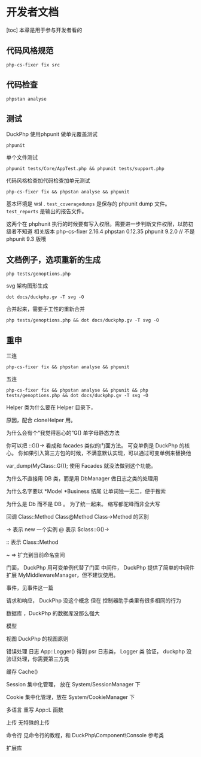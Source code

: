 # 开发者文档
[toc]
本章是用于参与开发者看的

## 代码风格规范

```
php-cs-fixer fix src
```
## 代码检查

```
phpstan analyse
```
## 测试
DuckPhp 使用phpunit 做单元覆盖测试

```
phpunit
```
单个文件测试
```
phpunit tests/Core/AppTest.php && phpunit tests/support.php
```
代码风格检查加代码检查加单元测试


```
php-cs-fixer fix && phpstan analyse && phpunit

```
基本环境是 wsl .
`test_coveragedumps` 是保存的 phpunit dump 文件。
`test_reports` 是输出的报告文件。

这两个在 phphunit 执行的时候要有写入权限。需要进一步判断文件权限，以防初级者不知道
相关版本
php-cs-fixer 2.16.4 
phpstan 0.12.35
phpunit 9.2.0  // 不是 phpunit 9.3 版哦

## 文档例子，选项重新的生成


```
php tests/genoptions.php
```
svg 架构图形生成
```
dot docs/duckphp.gv -T svg -O
```
合并起来，需要手工性的重新合并
```
php tests/genoptions.php && dot docs/duckphp.gv -T svg -O

```
重申
--
三连
```
php-cs-fixer fix && phpstan analyse && phpunit

```
五连
```
php-cs-fixer fix && phpstan analyse && phpunit && php tests/genoptions.php && dot docs/duckphp.gv -T svg -O

```

Helper 类为什么要在 Helper 目录下，

原因，配合 cloneHelper 用。

为什么会有个“我觉得恶心的”G() 单字母静态方法

你可以把 ::G()-> 看成和 facades 类似的门面方法。
可变单例是 DuckPhp 的核心。
你如果引入第三方包的时候，不满意默认实现，可以通过可变单例来替换他

var_dump(MyClass::G()); 使用 Facades 就没法做到这个功能。

为什么不直接用 DB 类，而是用 DbManager
做日志之类的处理用

为什么名字要以 *Model *Business 结尾
让单词独一无二，便于搜索

为什么是 Db 而不是 DB 。
为了统一起来。  缩写都驼峰而非全大写

回调
Class::Method Class@Method Class->Method 的区别

-> 表示 new 一个实例
@ 表示 $class::G()->

:: 表示 Class::Method

~ => 扩充到当前命名空间

门面， DuckPhp 用可变单例代替了门面
中间件， DuckPhp 提供了简单的中间件扩展 MyMiddlewareManager，但不建议使用。

事件，见事件这一篇
 
请求和响应， DuckPhp 没这个概念
但在 控制器助手类里有很多相同的行为

数据库 ，DuckPhp 的数据库没那么强大

模型 


视图 DuckPhp 的视图原则

错误处理
日志  App::Logger() 得到 psr 日志类， Logger 类
验证， duckphp 没验证处理，你需要第三方类

缓存  Cache()

Session  集中化管理， 放在 System/SessionManager 下

Cookie  集中化管理，放在 System/CookieManager 下

多语言 重写 App::L 函数

上传 无特殊的上传

命令行  见命令行的教程，和 DuckPhp\Component\Console 参考类

扩展库



